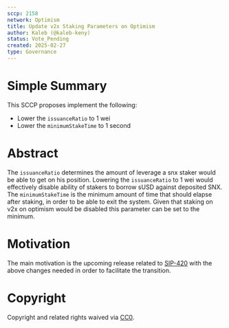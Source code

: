 ```yaml
---
sccp: 2158
network: Optimism 
title: Update v2x Staking Parameters on Optimism
author: Kaleb (@kaleb-keny)
status: Vote_Pending
created: 2025-02-27
type: Governance
---
```


# Simple Summary

This SCCP proposes implement the following:
- Lower the `issuanceRatio` to 1 wei
- Lower the `minimumStakeTime` to 1 second

# Abstract

The `issuanceRatio` determines the amount of leverage a snx staker would be able to get on his position. Lowering the `issuanceRatio` to 1 wei would effectively disable ability of stakers to borrow sUSD against deposited SNX.
The `minimumStakeTime` is the minimum amount of time that should elapse after staking, in order to be able to exit the system. Given that staking on v2x on optimism would be disabled this parameter can be set to the minimum.

# Motivation

The main motivation is the upcoming release related to [SIP-420](https://sips.synthetix.io/sips/sip-420/) with the above changes needed in order to facilitate the transition.


# Copyright
Copyright and related rights waived via [CC0](https://creativecommons.org/publicdomain/zero/1.0/).

